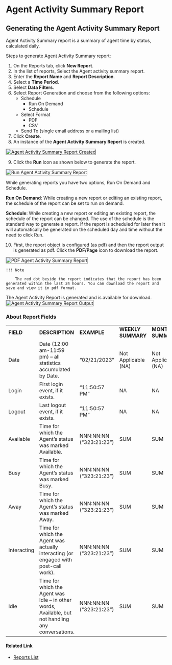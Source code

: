 # Agent Activity Summary Report

## Generating the Agent Activity Summary Report

Agent Activity Summary report is a summary of agent time by status, calculated daily.

Steps to generate Agent Activity Summary report:

1. On the Reports tab, click **New Report**.
2. In the list of reports, Select the Agent activity summary report.
3. Enter the **Report Name** and **Report Description**.
4. Select a **Time Period**.
5. Select **Data Filters**.
6. Select Report Generation and choose from the following options:
    * Schedule
        * Run On Demand
        * Schedule
    * Select Format
        * PDF
        * CSV
    * Send To (single email address or a mailing list)
7. Click **Create**.
8. An instance of the **Agent Activity Summary Report** is created.
<img src="../images/agent-activity-summary-report-created.png" alt="Agent Activity Summary Report Created" title="Agent Activity Summary Report Created" style="border: 1px solid gray; zoom:100%;">

9. Click the **Run** icon as shown below to generate the report.
<img src="../images/run-report.png" alt="Run Agent Activity Summary Report" title="Run Agent Activity Summary Report" style="border: 1px solid gray; zoom:100%;">

While generating reports you have two options, Run On Demand and Schedule.

**Run On Demand**: While creating a new report or editing an existing report, the schedule of the report can be set to run on demand.

**Schedule**: While creating a new report or editing an existing report, the schedule of the report can be changed. The use of the schedule is the standard way to generate a report. If the report is scheduled for later then it will automatically be generated on the scheduled day and time without the need to click Run.

10. First, the report object is configured (as pdf) and then the report output is generated as pdf.
Click the **PDF/Page** icon to download the report.
<img src="../images/pdf-report-agent-activity-summary.png" alt="PDF Agent Activity Summary Report" title="PDF Agent Activity Summary Report" style="border: 1px solid gray; zoom:100%;">

    !!! Note

        The red dot beside the report indicates that the report has been     generated within the last 24 hours. You can download the report and save and view it in pdf format.

The Agent Activity Report is generated and is available for download.
<img src="../images/agent-activity-summary-report-output.png" alt="Agent Activity Summary Report Output" title="Agent Activity Summary Report Output" style="border: 1px solid gray; zoom:100%;">

### About Report Fields

<table>
  <tr>
   <td><strong>FIELD</strong>
   </td>
   <td><strong>DESCRIPTION</strong>
   </td>
   <td><strong>EXAMPLE</strong>
   </td>
   <td><strong>WEEKLY SUMMARY</strong>
   </td>
   <td><strong>MONTHLY SUMMARY</strong>
   </td>
  </tr>
  <tr>
   <td>Date
   </td>
   <td>Date (12:00 am-11:59 pm) – all statistics accumulated by Date.
   </td>
   <td>“02/21/2023”
   </td>
   <td>Not Applicable (NA)
   </td>
   <td>Not Applicable (NA)
   </td>
  </tr>
  <tr>
   <td>Login
   </td>
   <td>First login event, if it exists.
   </td>
   <td>“11:50:57 PM”
   </td>
   <td>NA
   </td>
   <td>NA
   </td>
  </tr>
  <tr>
   <td>Logout
   </td>
   <td>Last logout event, if it exists.
   </td>
   <td>“11:50:57 PM”
   </td>
   <td>NA
   </td>
   <td>NA
   </td>
  </tr>
  <tr>
   <td>Available
   </td>
   <td>Time for which the Agent’s status was marked Available.
   </td>
   <td>NNN:NN:NN (“323:21:23”)
   </td>
   <td>SUM
   </td>
   <td>SUM
   </td>
  </tr>
  <tr>
   <td>Busy
   </td>
   <td>Time for which the Agent’s status was marked Busy.
   </td>
   <td>NNN:NN:NN (“323:21:23”)
   </td>
   <td>SUM
   </td>
   <td>SUM
   </td>
  </tr>
  <tr>
   <td>Away
   </td>
   <td>Time for which the Agent’s status was marked Away.
   </td>
   <td>NNN:NN:NN (“323:21:23”)
   </td>
   <td>SUM
   </td>
   <td>SUM
   </td>
  </tr>
  <tr>
   <td>Interacting
   </td>
   <td>Time for which the Agent was actually interacting (or engaged with post-call work).
   </td>
   <td>NNN:NN:NN (“323:21:23”)
   </td>
   <td>SUM
   </td>
   <td>SUM
   </td>
  </tr>
  <tr>
   <td>Idle
   </td>
   <td> Time for which the Agent was Idle – in other words, Available, but not handling any conversations.
   </td>
   <td>NNN:NN:NN (“323:21:23”)
   </td>
   <td>SUM
   </td>
   <td>SUM
   </td>
  </tr>
</table>

#### Related Link

* [Reports List](../reports/reports-list.md)